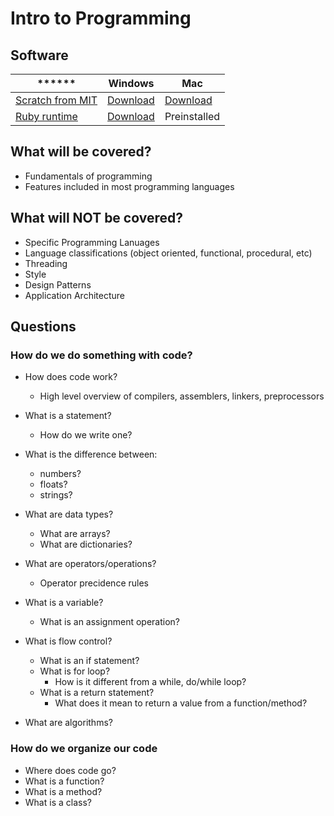 # Intro to Programming

## Software

******	| Windows | Mac 
-|-|-
[Scratch from MIT](http://scratch.mit.edu/) | [Download](http://download.scratch.mit.edu/ScratchInstaller1.4.exe) | [Download](http://download.scratch.mit.edu/MacScratch1.4.dmg)
[Ruby runtime](http://rubyinstaller.org/downloads/) | [Download](http://rubyforge.org/frs/download.php/75851/rubyinstaller-1.8.7-p358.exe) | Preinstalled


## What will be covered?
* Fundamentals of programming
* Features included in most programming languages

## What will NOT be covered?
* Specific Programming Lanuages
* Language classifications (object oriented, functional, procedural, etc)
* Threading
* Style
* Design Patterns
* Application Architecture

## Questions

### How do we do something with code?
* How does code work?
	* High level overview of compilers, assemblers, linkers, preprocessors
	
* What is a statement?
	* How do we write one?

* What is the difference between:
	* numbers?
	* floats?
	* strings?

* What are data types?
	* What are arrays?
	* What are dictionaries?
	
* What are operators/operations?
	* Operator precidence rules
	
* What is a variable?
	* What is an assignment operation?


* What is flow control?
	* What is an if statement?
	* What is for loop?
		* How is it different from a while, do/while loop?
	* What is a return statement?
		* What does it mean to return a value from a function/method?
* What are algorithms?

### How do we organize our code

* Where does code go?
* What is a function?
* What is a method?
* What is a class?


